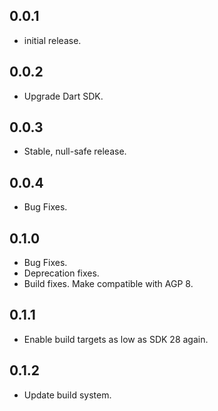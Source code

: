 ## 0.0.1

* initial release.

## 0.0.2

* Upgrade Dart SDK.

## 0.0.3

* Stable, null-safe release.

## 0.0.4

* Bug Fixes.

## 0.1.0

* Bug Fixes.
* Deprecation fixes.
* Build fixes. Make compatible with AGP 8.

## 0.1.1

* Enable build targets as low as SDK 28 again.

## 0.1.2

* Update build system.
